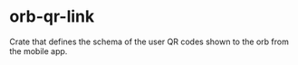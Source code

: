 # orb-qr-link

Crate that defines the schema of the user QR codes shown to the
orb from the mobile app.
